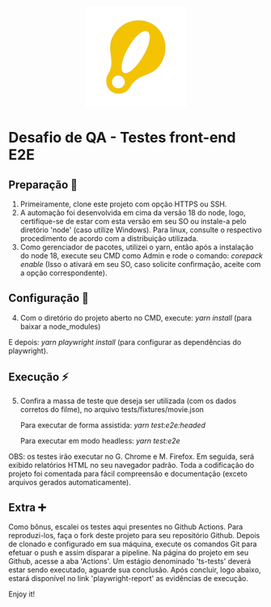 <p align="center">
  <img src="./.github/logo.png" alt="poster">
</p>

# Desafio de QA - Testes front-end E2E

## Preparação 📍
1. Primeiramente, clone este projeto com opção HTTPS ou SSH.
2. A automação foi desenvolvida em cima da versão 18 do node, logo, certifique-se de estar com esta versão em seu SO ou instale-a pelo diretório 'node' (caso utilize Windows). Para linux, consulte o respectivo procedimento de acordo com a distribuição utilizada.
3. Como gerenciador de pacotes, utilizei o yarn, então após a instalação do node 18, execute seu CMD como Admin e rode o comando: _corepack enable_ 
 (Isso o ativará em seu SO, caso solicite confirmação, aceite com a opção correspondente).

## Configuração 🏁
4. Com o diretório do projeto aberto no CMD, execute: _yarn install_ (para baixar a node_modules) 

 E depois: _yarn playwright install_ (para configurar as dependências do playwright).

## Execução ⚡
5. Confira a massa de teste que deseja ser utilizada (com os dados corretos do filme), no arquivo tests/fixtures/movie.json 

   Para executar de forma assistida: _yarn test:e2e:headed_
   
   Para executar em modo headless: _yarn test:e2e_

OBS: os testes irão executar no G. Chrome e M. Firefox. Em seguida, será exibido relatórios HTML no seu navegador padrão.
Toda a codificação do projeto foi comentada para fácil compreensão e documentação (exceto arquivos gerados automaticamente). 

## Extra ➕
Como bônus, escalei os testes aqui presentes no Github Actions. Para reproduzi-los, faça o fork deste projeto para seu repositório Github.
Depois de clonado e configurado em sua máquina, execute os comandos Git para efetuar o push e assim disparar a pipeline. Na página do projeto em seu Github, acesse a aba 'Actions'. Um estágio denominado 'ts-tests' deverá estar sendo executado, aguarde sua conclusão.
Após concluir, logo abaixo, estará disponível no link 'playwright-report' as evidências de execução.


Enjoy it!

